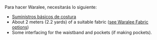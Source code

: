 
Para hacer Waralee, necesitarás lo siguiente:

  - [Suministros básicos de costura](/docs/sewing/basic-sewing-supplies)
  - About 2 meters (2.2 yards) of a suitable fabric ([see Waralee Fabric options](/docs/patterns/waralee/fabric/))
  - Some interfacing for the waistband and pockets (if making pockets).
